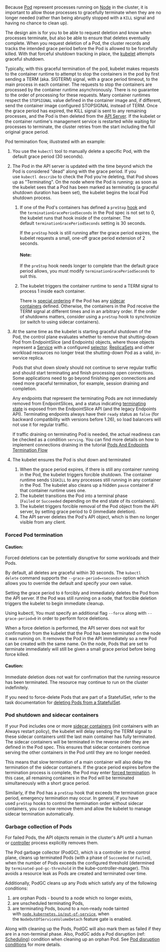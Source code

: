 Because [Pod](Pod.md) represent processes running on [Node](Node.md) in the cluster, it is important to allow those processes to gracefully terminate when they are no longer needed (rather than being abruptly stopped with a `KILL` signal and having no chance to clean up).

The design aim is for you to be able to request deletion and know when processes terminate, but also be able to ensure that deletes eventually complete. When you request deletion of a Pod, the cluster records and tracks the intended grace period before the Pod is allowed to be forcefully killed. With that forceful shutdown tracking in place, the [kubelet](https://kubernetes.io/docs/reference/generated/kubelet) attempts graceful shutdown.

Typically, with this graceful termination of the pod, kubelet makes requests to the container runtime to attempt to stop the containers in the pod by first sending a TERM (aka. SIGTERM) signal, with a grace period timeout, to the main process in each container. The requests to stop the containers are processed by the container runtime asynchronously. There is no guarantee to the order of processing for these requests. Many container runtimes respect the `STOPSIGNAL` value defined in the container image and, if different, send the container image configured STOPSIGNAL instead of TERM. Once the grace period has expired, the KILL signal is sent to any remaining processes, and the Pod is then deleted from the [API Server](https://kubernetes.io/docs/concepts/architecture/#kube-apiserver). If the kubelet or the container runtime's management service is restarted while waiting for processes to terminate, the cluster retries from the start including the full original grace period.

Pod termination flow, illustrated with an example:

1. You use the `kubectl` tool to manually delete a specific Pod, with the default grace period (30 seconds).
    
2. The Pod in the API server is updated with the time beyond which the Pod is considered "dead" along with the grace period. If you use `kubectl describe` to check the Pod you're deleting, that Pod shows up as "Terminating". On the node where the Pod is running: as soon as the kubelet sees that a Pod has been marked as terminating (a graceful shutdown duration has been set), the kubelet begins the local Pod shutdown process.
    
    1. If one of the Pod's containers has defined a `preStop` [hook](https://kubernetes.io/docs/concepts/containers/container-lifecycle-hooks/) and the `terminationGracePeriodSeconds` in the Pod spec is not set to 0, the kubelet runs that hook inside of the container. The default `terminationGracePeriodSeconds` setting is 30 seconds.
        
        If the `preStop` hook is still running after the grace period expires, the kubelet requests a small, one-off grace period extension of 2 seconds.
        
        #### Note:
        
        If the `preStop` hook needs longer to complete than the default grace period allows, you must modify `terminationGracePeriodSeconds` to suit this.
        
    2. The kubelet triggers the container runtime to send a TERM signal to process 1 inside each container.
        
        There is [special ordering](https://kubernetes.io/docs/concepts/workloads/pods/pod-lifecycle/#termination-with-sidecars) if the Pod has any [sidecar containers](https://kubernetes.io/docs/concepts/workloads/pods/sidecar-containers/) defined. Otherwise, the containers in the Pod receive the TERM signal at different times and in an arbitrary order. If the order of shutdowns matters, consider using a `preStop` hook to synchronize (or switch to using sidecar containers).
        
3. At the same time as the kubelet is starting graceful shutdown of the Pod, the control plane evaluates whether to remove that shutting-down Pod from EndpointSlice (and Endpoints) objects, where those objects represent a [Service](https://kubernetes.io/docs/concepts/services-networking/service/) with a configured [selector](https://kubernetes.io/docs/concepts/overview/working-with-objects/labels/). [ReplicaSets](https://kubernetes.io/docs/concepts/workloads/controllers/replicaset/) and other workload resources no longer treat the shutting-down Pod as a valid, in-service replica.
    
    Pods that shut down slowly should not continue to serve regular traffic and should start terminating and finish processing open connections. Some applications need to go beyond finishing open connections and need more graceful termination, for example, session draining and completion.
    
    Any endpoints that represent the terminating Pods are not immediately removed from EndpointSlices, and a status indicating [terminating state](https://kubernetes.io/docs/concepts/services-networking/endpoint-slices/#conditions) is exposed from the EndpointSlice API (and the legacy Endpoints API). Terminating endpoints always have their `ready` status as `false` (for backward compatibility with versions before 1.26), so load balancers will not use it for regular traffic.
    
    If traffic draining on terminating Pod is needed, the actual readiness can be checked as a condition `serving`. You can find more details on how to implement connections draining in the tutorial [Pods And Endpoints Termination Flow](https://kubernetes.io/docs/tutorials/services/pods-and-endpoint-termination-flow/)
    
4. The kubelet ensures the Pod is shut down and terminated
    
    1. When the grace period expires, if there is still any container running in the Pod, the kubelet triggers forcible shutdown. The container runtime sends `SIGKILL` to any processes still running in any container in the Pod. The kubelet also cleans up a hidden `pause` container if that container runtime uses one.
    2. The kubelet transitions the Pod into a terminal phase (`Failed` or `Succeeded` depending on the end state of its containers).
    3. The kubelet triggers forcible removal of the Pod object from the API server, by setting grace period to 0 (immediate deletion).
    4. The API server deletes the Pod's API object, which is then no longer visible from any client.

### Forced Pod termination[](https://kubernetes.io/docs/concepts/workloads/pods/pod-lifecycle/#pod-termination-forced)

#### Caution:

Forced deletions can be potentially disruptive for some workloads and their Pods.

By default, all deletes are graceful within 30 seconds. The `kubectl delete` command supports the `--grace-period=<seconds>` option which allows you to override the default and specify your own value.

Setting the grace period to `0` forcibly and immediately deletes the Pod from the API server. If the Pod was still running on a node, that forcible deletion triggers the kubelet to begin immediate cleanup.

Using kubectl, You must specify an additional flag `--force` along with `--grace-period=0` in order to perform force deletions.

When a force deletion is performed, the API server does not wait for confirmation from the kubelet that the Pod has been terminated on the node it was running on. It removes the Pod in the API immediately so a new Pod can be created with the same name. On the node, Pods that are set to terminate immediately will still be given a small grace period before being force killed.

#### Caution:

Immediate deletion does not wait for confirmation that the running resource has been terminated. The resource may continue to run on the cluster indefinitely.

If you need to force-delete Pods that are part of a StatefulSet, refer to the task documentation for [deleting Pods from a StatefulSet](https://kubernetes.io/docs/tasks/run-application/force-delete-stateful-set-pod/).

### Pod shutdown and sidecar containers[](https://kubernetes.io/docs/concepts/workloads/pods/pod-lifecycle/#termination-with-sidecars)

If your Pod includes one or more [sidecar containers](https://kubernetes.io/docs/concepts/workloads/pods/sidecar-containers/) (init containers with an Always restart policy), the kubelet will delay sending the TERM signal to these sidecar containers until the last main container has fully terminated. The sidecar containers will be terminated in the reverse order they are defined in the Pod spec. This ensures that sidecar containers continue serving the other containers in the Pod until they are no longer needed.

This means that slow termination of a main container will also delay the termination of the sidecar containers. If the grace period expires before the termination process is complete, the Pod may enter [forced termination](https://kubernetes.io/docs/concepts/workloads/pods/pod-lifecycle/#pod-termination-beyond-grace-period). In this case, all remaining containers in the Pod will be terminated simultaneously with a short grace period.

Similarly, if the Pod has a `preStop` hook that exceeds the termination grace period, emergency termination may occur. In general, if you have used `preStop` hooks to control the termination order without sidecar containers, you can now remove them and allow the kubelet to manage sidecar termination automatically.

### Garbage collection of Pods[](https://kubernetes.io/docs/concepts/workloads/pods/pod-lifecycle/#pod-garbage-collection)

For failed Pods, the API objects remain in the cluster's API until a human or [controller](https://kubernetes.io/docs/concepts/architecture/controller/) process explicitly removes them.

The Pod garbage collector (PodGC), which is a controller in the control plane, cleans up terminated Pods (with a phase of `Succeeded` or `Failed`), when the number of Pods exceeds the configured threshold (determined by `terminated-pod-gc-threshold` in the kube-controller-manager). This avoids a resource leak as Pods are created and terminated over time.

Additionally, PodGC cleans up any Pods which satisfy any of the following conditions:

1. are orphan Pods - bound to a node which no longer exists,
2. are unscheduled terminating Pods,
3. are terminating Pods, bound to a non-ready node tainted with [`node.kubernetes.io/out-of-service`](https://kubernetes.io/docs/reference/labels-annotations-taints/#node-kubernetes-io-out-of-service), when the `NodeOutOfServiceVolumeDetach` feature gate is enabled.

Along with cleaning up the Pods, PodGC will also mark them as failed if they are in a non-terminal phase. Also, PodGC adds a Pod disruption (ref: [Scheduling](Scheduling.md)) condition when cleaning up an orphan Pod. See [Pod disruption conditions](https://kubernetes.io/docs/concepts/workloads/pods/disruptions/#pod-disruption-conditions) for more details.